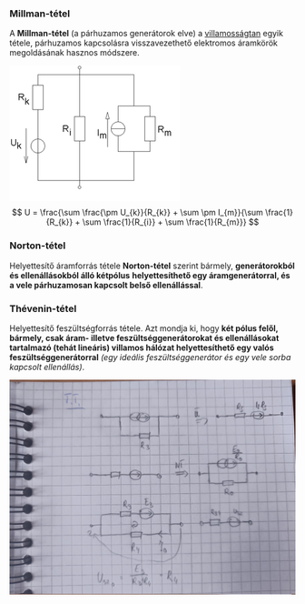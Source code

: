 ### Millman-tétel

A **Millman-tétel** (a párhuzamos generátorok elve) a [villamosságtan](https://hu.wikipedia.org/wiki/Villamoss%C3%A1gtan "Villamosságtan") egyik tétele, párhuzamos kapcsolásra visszavezethető elektromos áramkörök megoldásának hasznos módszere.

![Millman példa](Images/Millman-pelda.png)
$$
U = \frac{\sum \frac{\pm U_{k}}{R_{k}} + \sum \pm I_{m}}{\sum \frac{1}{R_{k}} + \sum \frac{1}{R_{i}} + \sum \frac{1}{R_{m}}}
$$

### Norton-tétel
Helyettesítő áramforrás tétele
**Norton-tétel** szerint bármely, **generátorokból és ellenállásokból álló kétpólus** **helyettesíthető egy áramgenerátorral, és a vele párhuzamosan kapcsolt belső ellenállással**.

### Thévenin-tétel
Helyettesítő feszültségforrás tétele.
Azt mondja ki, hogy **két pólus felől, bármely, csak áram- illetve feszültséggenerátorokat és ellenállásokat tartalmazó (tehát lineáris) villamos hálózat helyettesíthető egy valós feszültséggenerátorral** _(egy ideális feszültséggenerátor és egy vele sorba kapcsolt ellenállás)_.


![Norton és Thévenin tétel](Images/TTesNT.jpg)